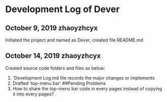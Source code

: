 # Development Log of Dever
## October 9, 2019 zhaoyzhcyx
Initiated the project and named as Dever, created file README.md
## October 14, 2019 zhaoyzhcyx
Created source code folders and files as below:
1. 'Development Log.md file records the major changes or implements
2. Drafted 'top-menu bar'
##Pending Problems
1. How to share the top-menu bar code in every pages instead of copying it into every pages?
